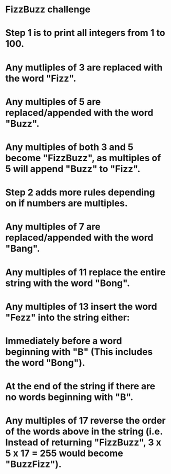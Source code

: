# FizzBuzz challenge

# Step 1 is to print all integers from 1 to 100.
# Any mutliples of 3 are replaced with the word "Fizz".
# Any multiples of 5 are replaced/appended with the word "Buzz".
# Any multiples of both 3 and 5 become "FizzBuzz", as multiples of 5 will append "Buzz" to "Fizz".

# Step 2 adds more rules depending on if numbers are multiples.
# Any multiples of 7 are replaced/appended with the word "Bang".
# Any multiples of 11 replace the entire string with the word "Bong".
# Any multiples of 13 insert the word "Fezz" into the string either:
#                                                         Immediately before a word beginning with "B" (This includes the word "Bong").
#                                                         At the end of the string if there are no words beginning with "B".
# Any multiples of 17 reverse the order of the words above in the string (i.e. Instead of returning "FizzBuzz", 3 x 5 x 17 = 255 would become "BuzzFizz").
